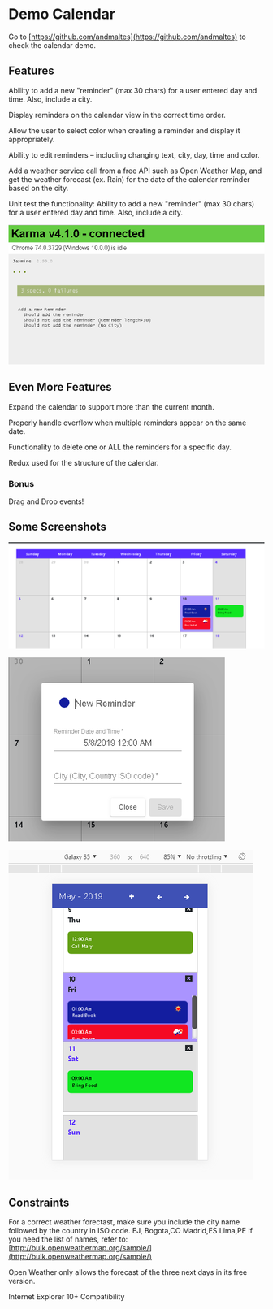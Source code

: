 # Demo Calendar

Go to  [https://github.com/andmaltes](https://github.com/andmaltes) to check the calendar demo.

## Features

Ability to add a new "reminder" (max 30 chars) for a user entered day and time. Also, include a city.

Display reminders on the calendar view in the correct time order.

Allow the user to select color when creating a reminder and display it appropriately.

Ability to edit reminders – including changing text, city, day, time and color.

Add a weather service call from a free API such as Open Weather Map, and get the weather forecast (ex. Rain) for the date of the calendar reminder based on the city.

Unit test the functionality: Ability to add a new "reminder" (max 30 chars) for a user entered day and time. Also, include a city.

![Unit Tests](docs/img/UnitTests.PNG)

## Even More Features

Expand the calendar to support more than the current month.

Properly handle overflow when multiple reminders appear on the same date.

Functionality to delete one or ALL the reminders for a specific day.

Redux used for the structure of the calendar.

### Bonus

Drag and Drop events!

## Some Screenshots

![Demo Calendar](docs/img/demoCalendar.PNG)

![Add Reminder](docs/img/AddReminder.PNG)

![Mobile](docs/img/Mobile.PNG)

## Constraints

For a correct weather forectast, make sure you include the city name followed by the country in ISO code. EJ, Bogota,CO Madrid,ES Lima,PE
If you need the list of names, refer to: [http://bulk.openweathermap.org/sample/](http://bulk.openweathermap.org/sample/)

Open Weather only allows the forecast of the three next days in its free version.

Internet Explorer 10+ Compatibility
